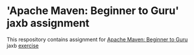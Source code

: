 # 'Apache Maven: Beginner to Guru' jaxb assignment

This respository contains assignment for [Apache Maven: Beginner to Guru](https://www.udemy.com/draft/2043700/?couponCode=GITHUB_REPO) jaxb [exercise](https://github.com/springframeworkguru/mb2g-jaxb)
